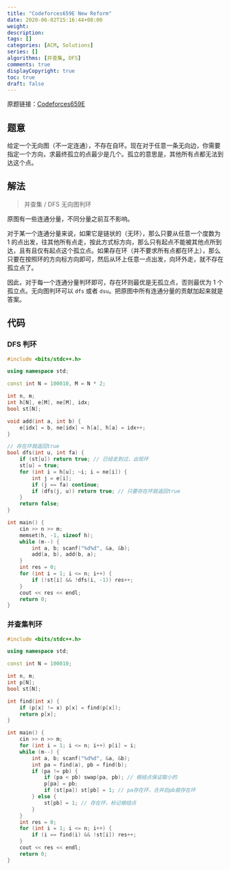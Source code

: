 ```yaml
---
title: "Codeforces659E New Reform"
date: 2020-06-02T15:16:44+08:00
weight: 
description:
tags: []
categories: [ACM, Solutions]
series: []
algorithms: [并查集, DFS]
comments: true
displayCopyright: true
toc: true
draft: false
---
```


原题链接：[Codeforces659E](https://codeforces.com/problemset/problem/659/E)

<!--more-->

## 题意

给定一个无向图（不一定连通），不存在自环。现在对于任意一条无向边，你需要指定一个方向，求最终孤立的点最少是几个。孤立的意思是，其他所有点都无法到达这个点。

## 解法

> 并查集 / DFS 无向图判环

原图有一些连通分量，不同分量之前互不影响。

对于某一个连通分量来说，如果它是链状的（无环），那么只要从任意一个度数为 $1$ 的点出发，往其他所有点走，按此方式标方向，那么只有起点不能被其他点所到达，且有且仅有起点这个孤立点。如果存在环（并不要求所有点都在环上），那么只要在按照环的方向标方向即可，然后从环上任意一点出发，向环外走，就不存在孤立点了。

因此，对于每一个连通分量判环即可，存在环则最优是无孤立点，否则最优为 $1$ 个孤立点。无向图判环可以 `dfs` 或者 `dsu`。把原图中所有连通分量的贡献加起来就是答案。

## 代码

### DFS 判环

```cpp
#include <bits/stdc++.h>

using namespace std;

const int N = 100010, M = N * 2;

int n, m;
int h[N], e[M], ne[M], idx;
bool st[N];

void add(int a, int b) {
    e[idx] = b, ne[idx] = h[a], h[a] = idx++;
}

// 存在环就返回true
bool dfs(int u, int fa) {
    if (st[u]) return true; // 已经走到过，出现环
    st[u] = true;
    for (int i = h[u]; ~i; i = ne[i]) {
        int j = e[i];
        if (j == fa) continue;
        if (dfs(j, u)) return true; // 只要存在环就返回true
    }
    return false;
}

int main() {
    cin >> n >> m;
    memset(h, -1, sizeof h);
    while (m--) {
        int a, b; scanf("%d%d", &a, &b);
        add(a, b), add(b, a);
    }
    int res = 0;
    for (int i = 1; i <= n; i++) {
        if (!st[i] && !dfs(i, -1)) res++;
    }
    cout << res << endl;
    return 0;
}
```

### 并查集判环

```cpp
#include <bits/stdc++.h>

using namespace std;

const int N = 100010;

int n, m;
int p[N];
bool st[N];

int find(int x) {
    if (p[x] != x) p[x] = find(p[x]);
    return p[x];
}

int main() {
    cin >> n >> m;
    for (int i = 1; i <= n; i++) p[i] = i;
    while (m--) {
        int a, b; scanf("%d%d", &a, &b);
        int pa = find(a), pb = find(b);
        if (pa != pb) {
            if (pa < pb) swap(pa, pb); // 根结点保证取小的
            p[pa] = pb;
            if (st[pa]) st[pb] = 1; // pa存在环，合并后pb就存在环
        } else {
            st[pb] = 1; // 存在环，标记根结点
        }
    }
    int res = 0;
    for (int i = 1; i <= n; i++) {
        if (i == find(i) && !st[i]) res++;
    }
    cout << res << endl;
    return 0;
}
```

